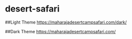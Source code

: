 # desert-safari

##Light Theme
https://maharajadesertcampsafari.com/dark/

##Dark Theme
https://maharajadesertcampsafari.com/
